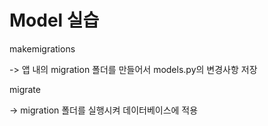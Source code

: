 # Model 실습

makemigrations 

-> 앱 내의 migration 폴더를 만들어서 models.py의 변경사항 저장

migrate

-> migration 폴더를 실행시켜 데이터베이스에 적용

